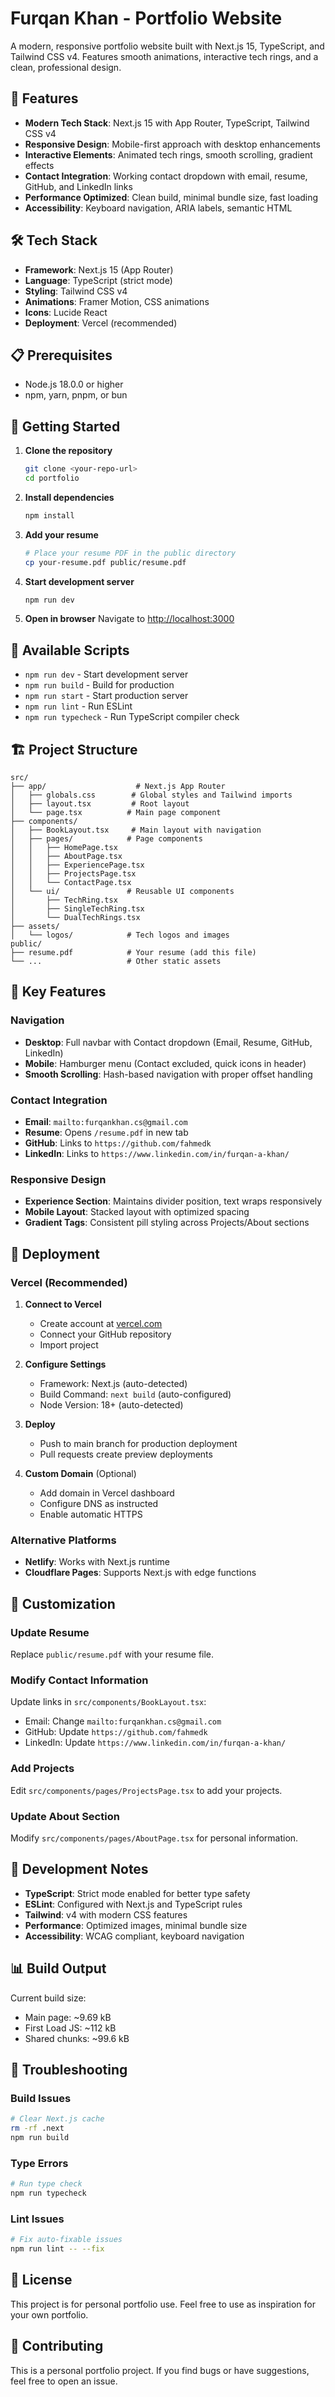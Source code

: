# Furqan Khan - Portfolio Website

A modern, responsive portfolio website built with Next.js 15, TypeScript, and Tailwind CSS v4. Features smooth animations, interactive tech rings, and a clean, professional design.

## 🚀 Features

- **Modern Tech Stack**: Next.js 15 with App Router, TypeScript, Tailwind CSS v4
- **Responsive Design**: Mobile-first approach with desktop enhancements
- **Interactive Elements**: Animated tech rings, smooth scrolling, gradient effects
- **Contact Integration**: Working contact dropdown with email, resume, GitHub, and LinkedIn links
- **Performance Optimized**: Clean build, minimal bundle size, fast loading
- **Accessibility**: Keyboard navigation, ARIA labels, semantic HTML

## 🛠️ Tech Stack

- **Framework**: Next.js 15 (App Router)
- **Language**: TypeScript (strict mode)
- **Styling**: Tailwind CSS v4
- **Animations**: Framer Motion, CSS animations
- **Icons**: Lucide React
- **Deployment**: Vercel (recommended)

## 📋 Prerequisites

- Node.js 18.0.0 or higher
- npm, yarn, pnpm, or bun

## 🚀 Getting Started

1. **Clone the repository**
   ```bash
   git clone <your-repo-url>
   cd portfolio
   ```

2. **Install dependencies**
   ```bash
   npm install
   ```

3. **Add your resume**
   ```bash
   # Place your resume PDF in the public directory
   cp your-resume.pdf public/resume.pdf
   ```

4. **Start development server**
   ```bash
   npm run dev
   ```

5. **Open in browser**
   Navigate to [http://localhost:3000](http://localhost:3000)

## 📜 Available Scripts

- `npm run dev` - Start development server
- `npm run build` - Build for production
- `npm run start` - Start production server
- `npm run lint` - Run ESLint
- `npm run typecheck` - Run TypeScript compiler check

## 🏗️ Project Structure

```
src/
├── app/                    # Next.js App Router
│   ├── globals.css        # Global styles and Tailwind imports
│   ├── layout.tsx         # Root layout
│   └── page.tsx          # Main page component
├── components/
│   ├── BookLayout.tsx     # Main layout with navigation
│   ├── pages/            # Page components
│   │   ├── HomePage.tsx
│   │   ├── AboutPage.tsx
│   │   ├── ExperiencePage.tsx
│   │   ├── ProjectsPage.tsx
│   │   └── ContactPage.tsx
│   └── ui/               # Reusable UI components
│       ├── TechRing.tsx
│       ├── SingleTechRing.tsx
│       └── DualTechRings.tsx
├── assets/
│   └── logos/            # Tech logos and images
public/
├── resume.pdf            # Your resume (add this file)
└── ...                   # Other static assets
```

## 🎨 Key Features

### Navigation
- **Desktop**: Full navbar with Contact dropdown (Email, Resume, GitHub, LinkedIn)
- **Mobile**: Hamburger menu (Contact excluded, quick icons in header)
- **Smooth Scrolling**: Hash-based navigation with proper offset handling

### Contact Integration
- **Email**: `mailto:furqankhan.cs@gmail.com`
- **Resume**: Opens `/resume.pdf` in new tab
- **GitHub**: Links to `https://github.com/fahmedk`
- **LinkedIn**: Links to `https://www.linkedin.com/in/furqan-a-khan/`

### Responsive Design
- **Experience Section**: Maintains divider position, text wraps responsively
- **Mobile Layout**: Stacked layout with optimized spacing
- **Gradient Tags**: Consistent pill styling across Projects/About sections

## 🚀 Deployment

### Vercel (Recommended)

1. **Connect to Vercel**
   - Create account at [vercel.com](https://vercel.com)
   - Connect your GitHub repository
   - Import project

2. **Configure Settings**
   - Framework: Next.js (auto-detected)
   - Build Command: `next build` (auto-configured)
   - Node Version: 18+ (auto-detected)

3. **Deploy**
   - Push to main branch for production deployment
   - Pull requests create preview deployments

4. **Custom Domain** (Optional)
   - Add domain in Vercel dashboard
   - Configure DNS as instructed
   - Enable automatic HTTPS

### Alternative Platforms

- **Netlify**: Works with Next.js runtime
- **Cloudflare Pages**: Supports Next.js with edge functions

## 📝 Customization

### Update Resume
Replace `public/resume.pdf` with your resume file.

### Modify Contact Information
Update links in `src/components/BookLayout.tsx`:
- Email: Change `mailto:furqankhan.cs@gmail.com`
- GitHub: Update `https://github.com/fahmedk`
- LinkedIn: Update `https://www.linkedin.com/in/furqan-a-khan/`

### Add Projects
Edit `src/components/pages/ProjectsPage.tsx` to add your projects.

### Update About Section
Modify `src/components/pages/AboutPage.tsx` for personal information.

## 🔧 Development Notes

- **TypeScript**: Strict mode enabled for better type safety
- **ESLint**: Configured with Next.js and TypeScript rules
- **Tailwind**: v4 with modern CSS features
- **Performance**: Optimized images, minimal bundle size
- **Accessibility**: WCAG compliant, keyboard navigation

## 📊 Build Output

Current build size:
- Main page: ~9.69 kB
- First Load JS: ~112 kB
- Shared chunks: ~99.6 kB

## 🐛 Troubleshooting

### Build Issues
```bash
# Clear Next.js cache
rm -rf .next
npm run build
```

### Type Errors
```bash
# Run type check
npm run typecheck
```

### Lint Issues
```bash
# Fix auto-fixable issues
npm run lint -- --fix
```

## 📄 License

This project is for personal portfolio use. Feel free to use as inspiration for your own portfolio.

## 🤝 Contributing

This is a personal portfolio project. If you find bugs or have suggestions, feel free to open an issue.
